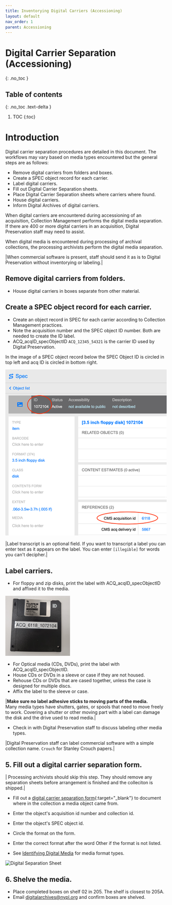 ```yaml
---
title: Inventorying Digital Carriers (Accessioning)
layout: default
nav_order: 1
parent: Accessioning
---
```


# Digital Carrier Separation (Accessioning)
{: .no_toc }

## Table of contents
{: .no_toc .text-delta }

1. TOC
{:toc}

# Introduction

Digital carrier separation procedures are detailed in this document. The workflows may vary based on media types encountered but the general steps are as follows:  

* Remove digital carriers from folders and boxes.  
* Create a SPEC object record for each carrier.  
* Label digital carriers.  
* Fill out Digital Carrier Separation sheets.  
* Place Digital Carrier Separation sheets where carriers where found.  
* House digital carriers.  
* Inform Digital Archives of digital carriers.  


When digital carriers are encountered during accessioning of an acquisition, Collection Management performs the digital media separation.
If there are 400 or more digital carriers in an acquisition, Digital Preservation staff may need to assist.

When digital media is encountered during processing of archival collections, the processing archivists perform the digital media separation.

|When commercial software is present, staff should send it as is to Digital Preservation without inventorying or labeling.|

## Remove digital carriers from folders.  
* House digital carriers in boxes separate from other material.  

## Create a SPEC object record for each carrier.  
* Create an object record in SPEC for each carrier according to Collection Management practices.  
* Note the acquisition number and the SPEC object ID number. Both are needed to create the ID label.
* ACQ_acqID_specObjectID ```ACQ_12345_54321``` is the carrier ID used by Digital Preservation.  

In the image of a SPEC object record below the SPEC Object ID is circled in top left and acq ID is circled in bottom right.  

![Screenshot of SPEC object record with SPEC object ID circled in top left and acq ID circled in bottom right](digitalmediaseparation/media/SPEC_DEMO.png)

|Label transcript is an optional field. If you want to transcript a label you can enter text as it appears on the label. You can enter ```[illegible]``` for words you can't decipher.|  

## Label carriers.

* For floppy and zip disks, print the label with ACQ_acqID_specObjectID and affixed it to the media.

<img src="digitalmediaseparation/media/acqid_floppy.jpg" width="40%" />  

* For Optical media (CDs, DVDs), print the label with ACQ_acqID_specObjectID.  
* House CDs or DVDs in a sleeve or case if they are not housed.  
* Rehouse CDs or DVDs that are cased together, unless the case is designed for multiple discs.  
* Affix the label to the sleeve or case.  

|**Make sure no label adhesive sticks to moving parts of the media.**  
Many media types have shutters, gates, or spools that need to move freely to work. Covering a shutter or other moving part with a label can damage the disk and the drive used to read media.|  

* Check in with Digital Preservation staff to discuss labeling other media types.  

|Digital Preservation staff can label commercial software with a simple collection name.
```Crouch``` for Stanley Crouch papers.|

<!-- ### Floppy disk
![](/digitalmediaseparation/media/image3.jpg)  

### Optical media
![](/digitalmediaseparation/media/image4.jpg)    -->

## 5. Fill out a digital carrier separation form.  

| Processing archivists should skip this step. They should remove any separation sheets before arrangement is finished and the colleciton is shipped.|  

* Fill out a
[digital carrier separation form](https://docs.google.com/document/d/1ZWZ2xMUMPPMV1f0V6CesB-qz1IK5u765Wmr_0ESiZ6U/edit?usp=sharing){:target="_blank"} to document where in the collection a media object came from. 

* Enter the object's acquisition id number and collection id.  
* Enter the object's SPEC object id.    
* Circle the format on the form.  
* Enter the correct format after the word Other if the format is not listed.  
* See [Identifying Digital Media](../sitevisits/identifying-digital-media) for media format types.

![Digital Separation Sheet](digitalmediaseparation/media/separationsheet.png)

## 6. Shelve the media.

* Place completed boxes on shelf 02 in 205. The shelf is closest to 205A.  
* Email [digitalarchives@nypl.org](mailto:digitalarchives@nypl.org) and confirm boxes are shelved.  

